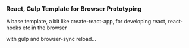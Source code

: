 ### React, Gulp Template for Browser Prototyping

A base template, a bit like create-react-app, for developing react, react-hooks etc in the browser 

with gulp and browser-sync reload...
